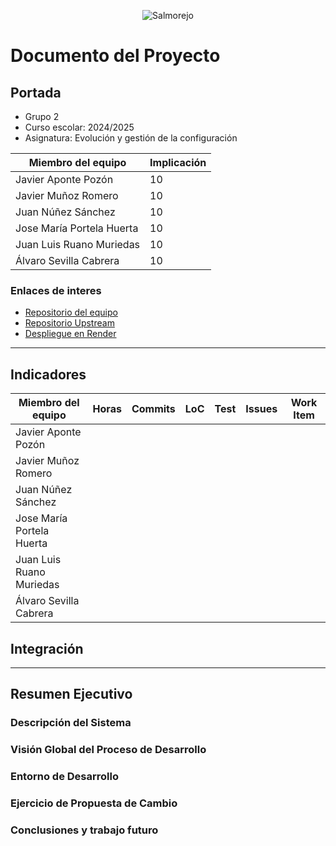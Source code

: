 <p align="center">
    <img src="https://www.cnature.es/wp-content/uploads/2020/08/salmorejo-tradicional.jpg" alt="Salmorejo">
</p>

# Documento del Proyecto

## Portada

*    Grupo 2
*    Curso escolar: 2024/2025
*    Asignatura: Evolución y gestión de la configuración

| Miembro del equipo        | Implicación |
| ------------------------- | ----------- |
| Javier Aponte Pozón       | 10          |
| Javier Muñoz Romero       | 10          |
| Juan Núñez Sánchez        | 10          |
| Jose María Portela Huerta | 10          |
| Juan Luis Ruano Muriedas  | 10          |
| Álvaro Sevilla Cabrera    | 10          |

### Enlaces de interes
* [Repositorio del equipo](https://github.com/salmorejo-hub-2/uvlhub)
* [Repositorio Upstream](https://github.com/salmorejo-hub/uvlhub)
* [Despliegue en Render](https://uvlhub-salmorejo-hub.onrender.com/)

---
## Indicadores

| Miembro del equipo        | Horas | Commits | LoC | Test | Issues | Work Item |
| ------------------------- | ----- | ------- | --- | ---- | ------ | --------- |
| Javier Aponte Pozón       |       |         |     |      |        |           |
| Javier Muñoz Romero       |       |         |     |      |        |           |
| Juan Núñez Sánchez        |       |         |     |      |        |           |
| Jose María Portela Huerta |       |         |     |      |        |           |
| Juan Luis Ruano Muriedas  |       |         |     |      |        |           |
| Álvaro Sevilla Cabrera    |       |         |     |      |        |           |

## Integración 


---
## Resumen Ejecutivo

### Descripción del Sistema

### Visión Global del Proceso de Desarrollo

### Entorno de Desarrollo

### Ejercicio de Propuesta de Cambio

### Conclusiones y trabajo futuro
